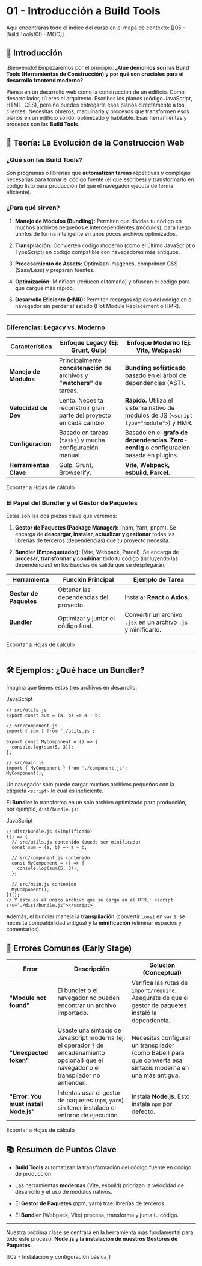 # 01 - Introducción a Build Tools

Aquí encontraras todo el indice del curso en el mapa de contexto: [[05 - Build Tools/00 - MOC]]

## 📝 Introducción

¡Bienvenido! Empezaremos por el principio: **¿Qué demonios son las Build Tools (Herramientas de Construcción) y por qué son cruciales para el desarrollo frontend moderno?**

Piensa en un desarrollo web como la construcción de un edificio. Como desarrollador, tú eres el arquitecto. Escribes los planos (código JavaScript, HTML, CSS), pero no puedes entregarle esos planos directamente a los clientes. Necesitas obreros, maquinaria y procesos que transformen esos planos en un edificio sólido, optimizado y habitable. Esas herramientas y procesos son las **Build Tools**.

## 🧠 Teoría: La Evolución de la Construcción Web

### ¿Qué son las Build Tools?

Son programas o librerías que **automatizan tareas** repetitivas y complejas necesarias para tomar el código fuente (el que escribes) y transformarlo en código listo para producción (el que el navegador ejecuta de forma eficiente).

### ¿Para qué sirven?

1. **Manejo de Módulos (Bundling):** Permiten que dividas tu código en muchos archivos pequeños e interdependientes (módulos), para luego unirlos de forma inteligente en unos pocos archivos optimizados.
    
2. **Transpilación:** Convierten código moderno (como el último JavaScript o TypeScript) en código compatible con navegadores más antiguos.
    
3. **Procesamiento de Assets:** Optimizan imágenes, comprimen CSS (Sass/Less) y preparan fuentes.
    
4. **Optimización:** Minifican (reducen el tamaño) y ofuscan el código para que cargue más rápido.
    
5. **Desarrollo Eficiente (HMR):** Permiten recargas rápidas del código en el navegador sin perder el estado (Hot Module Replacement o HMR).
    

---

### Diferencias: Legacy vs. Moderno

|Característica|Enfoque Legacy (Ej: Grunt, Gulp)|Enfoque Moderno (Ej: Vite, Webpack)|
|---|---|---|
|**Manejo de Módulos**|Principalmente **concatenación** de archivos y **"watchers"** de tareas.|**Bundling sofisticado** basado en el árbol de dependencias (AST).|
|**Velocidad de Dev**|Lento. Necesita reconstruir gran parte del proyecto en cada cambio.|**Rápido.** Utiliza el sistema nativo de módulos de JS (`<script type="module">`) y HMR.|
|**Configuración**|Basado en tareas (`tasks`) y mucha configuración manual.|Basado en el **grafo de dependencias**. **Zero-config** o configuración basada en plugins.|
|**Herramientas Clave**|Gulp, Grunt, Browserify.|**Vite, Webpack, esbuild, Parcel.**|

Exportar a Hojas de cálculo

### El Papel del Bundler y el Gestor de Paquetes

Estas son las dos piezas clave que veremos:

1. **Gestor de Paquetes (Package Manager):** (npm, Yarn, pnpm). Se encarga de **descargar, instalar, actualizar y gestionar** todas las librerías de terceros (dependencias) que tu proyecto necesita.
    
2. **Bundler (Empaquetador):** (Vite, Webpack, Parcel). Se encarga de **procesar, transformar y combinar** todo tu código (incluyendo las dependencias) en los _bundles_ de salida que se desplegarán.
    

|Herramienta|Función Principal|Ejemplo de Tarea|
|---|---|---|
|**Gestor de Paquetes**|Obtener las dependencias del proyecto.|Instalar **React** o **Axios**.|
|**Bundler**|Optimizar y juntar el código final.|Convertir un archivo `.jsx` en un archivo `.js` y minificarlo.|

Exportar a Hojas de cálculo

---

## 🛠️ Ejemplos: ¿Qué hace un Bundler?

Imagina que tienes estos tres archivos en desarrollo:

JavaScript

```
// src/utils.js
export const sum = (a, b) => a + b;

// src/component.js
import { sum } from './utils.js';

export const MyComponent = () => {
  console.log(sum(5, 3));
};

// src/main.js
import { MyComponent } from './component.js';
MyComponent();
```

Un navegador solo puede cargar muchos archivos pequeños con la etiqueta `<script>` lo cual es ineficiente.

El **Bundler** lo transforma en un solo archivo optimizado para producción, por ejemplo, `dist/bundle.js`:

JavaScript

```
// dist/bundle.js (Simplificado)
(() => {
  // src/utils.js contenido (puede ser minificado)
  const sum = (a, b) => a + b;
  
  // src/component.js contenido
  const MyComponent = () => {
    console.log(sum(5, 3));
  };

  // src/main.js contenido
  MyComponent();
})(); 
// Y este es el único archivo que se carga en el HTML: <script src="./dist/bundle.js"></script>
```

Además, el bundler maneja la **transpilación** (convertir `const` en `var` si se necesita compatibilidad antigua) y la **minificación** (eliminar espacios y comentarios).

## 🛑 Errores Comunes (Early Stage)

|Error|Descripción|Solución (Conceptual)|
|---|---|---|
|**"Module not found"**|El bundler o el navegador no pueden encontrar un archivo importado.|Verifica las rutas de `import/require`. Asegúrate de que el gestor de paquetes instaló la dependencia.|
|**"Unexpected token"**|Usaste una sintaxis de JavaScript moderna (ej: el operador `?` de encadenamiento opcional) que el navegador o el transpilador no entienden.|Necesitas configurar un transpilador (como Babel) para que convierta esa sintaxis moderna en una más antigua.|
|**"Error: You must install Node.js"**|Intentas usar el gestor de paquetes (`npm`, `yarn`) sin tener instalado el entorno de ejecución.|Instala **Node.js**. Esto instala `npm` por defecto.|

Exportar a Hojas de cálculo

## 📚 Resumen de Puntos Clave

- **Build Tools** automatizan la transformación del código fuente en código de producción.
    
- Las herramientas **modernas** (Vite, esbuild) priorizan la velocidad de desarrollo y el uso de módulos nativos.
    
- El **Gestor de Paquetes** (npm, yarn) trae librerías de terceros.
    
- El **Bundler** (Webpack, Vite) procesa, transforma y junta tu código.
    

---

Nuestra próxima clase se centrará en la herramienta más fundamental para todo este proceso: **Node.js y la instalación de nuestros Gestores de Paquetes**.

[[02 - Instalación y configuración básica]]